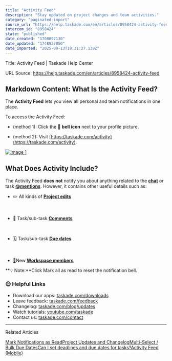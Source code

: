 ```yaml
---
title: "Activity Feed"
description: "Stay updated on project changes and team activities."
category: "paginated-import"
source_url: "https://help.taskade.com/en/articles/8958424-activity-feed"
intercom_id: "8958424"
state: "published"
date_created: "1708097130"
date_updated: "1748927050"
date_imported: "2025-09-13T19:31:27.139Z"
---
```


Title: Activity Feed | Taskade Help Center

URL Source: https://help.taskade.com/en/articles/8958424-activity-feed

Markdown Content:
What Is the Activity Feed?
--------------------------

The **Activity Feed** lets you view all personal and team notifications in one place.

To access the Activity Feed:

*   (method 1): Click the 🔔 **bell icon** next to your profile picture.

*   (method 2): Visit [https://taskade.com/activity](https://taskade.com/activity). 

[![Image 1](https://taskade.intercom-attachments-7.com/i/o/965373901/549e980a21986daafad3ba49/15927896210835?expires=1757793600&signature=7cee6b79b1bfc0ea7579d6f5584dd964335ef72b60f8907085e053b391613c88&req=fSYiFc59lIFeFb4f3HP0gHB7c87laq7FtYzOagLcKanNiTZdAcxNhqz4VrkT%0Adjvf6UzhIAWwrdg8OQ%3D%3D%0A)](https://taskade.intercom-attachments-7.com/i/o/965373901/549e980a21986daafad3ba49/15927896210835?expires=1757793600&signature=7cee6b79b1bfc0ea7579d6f5584dd964335ef72b60f8907085e053b391613c88&req=fSYiFc59lIFeFb4f3HP0gHB7c87laq7FtYzOagLcKanNiTZdAcxNhqz4VrkT%0Adjvf6UzhIAWwrdg8OQ%3D%3D%0A)

What Does Activity Include?
---------------------------

The Activity Feed **does not** notify you about anything related to the **[chat](https://intercom.help/taskade/en/articles/8958420)** or task **[@mentions](https://intercom.help/taskade/en/articles/8958438)**. However, it contains other useful details such as:

*   ✏️ All kinds of **[Project edits](https://intercom.help/taskade/en/articles/8958501)**

​ 
*   💬 Task/sub-task **[Comments](https://help.taskade.com/en/articles/8958421-project-comments)**

​ 
*   🗓️ Task/sub-task **[Due dates](https://intercom.help/taskade/en/articles/8958507)**

​ 
*   [👥](https://intercom.help/taskade/en/articles/8958486)New **[Workspace members](https://intercom.help/taskade/en/articles/8958486)** 

**💡 Note:**Click Mark all as read to reset the notification bell.

### **😊 Helpful Links**

*   Download our apps: [taskade.com/downloads](https://taskade.com/downloads) 
*   Leave feedback: [taskade.com/feedback](https://taskade.com/feedback) 
*   Changelog: [taskade.com/blog/updates](https://taskade.com/blog/updates) 
*   Watch tutorials: [youtube.com/taskade](https://youtube.com/taskade) 
*   Contact us: [taskade.com/contact](https://taskade.com/contact) 

* * *

Related Articles

[Mark Notifications as Read](https://help.taskade.com/en/articles/8958428-mark-notifications-as-read)[Project Updates and Changelog](https://help.taskade.com/en/articles/8958435-project-updates-and-changelog)[Multi-Select / Bulk Due Dates](https://help.taskade.com/en/articles/8958525-multi-select-bulk-due-dates)[Can I set deadlines and due dates for tasks?](https://help.taskade.com/en/articles/8958660-can-i-set-deadlines-and-due-dates-for-tasks)[Activity Feed (Mobile)](https://help.taskade.com/en/articles/11501337-activity-feed-mobile)
